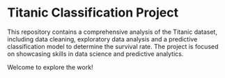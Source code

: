 # Titanic Classification Project

This repository contains a comprehensive analysis of the Titanic dataset, including data cleaning, exploratory data analysis and a predictive classification model to determine the survival rate.
The project is focused on showcasing skills in data science and predictive analytics.

Welcome to explore the work!
